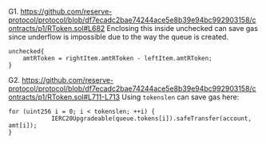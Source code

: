 G1. https://github.com/reserve-protocol/protocol/blob/df7ecadc2bae74244ace5e8b39e94bc992903158/contracts/p1/RToken.sol#L682
Enclosing this inside unchecked can save gas since underflow is impossible due to the way the queue is created.
```
unchecked{
    amtRToken = rightItem.amtRToken - leftItem.amtRToken;
}
```

G2. https://github.com/reserve-protocol/protocol/blob/df7ecadc2bae74244ace5e8b39e94bc992903158/contracts/p1/RToken.sol#L711-L713
Using ``tokenslen`` can save gas here:
```
for (uint256 i = 0; i < tokenslen; ++i) {
            IERC20Upgradeable(queue.tokens[i]).safeTransfer(account, amt[i]);
}
```